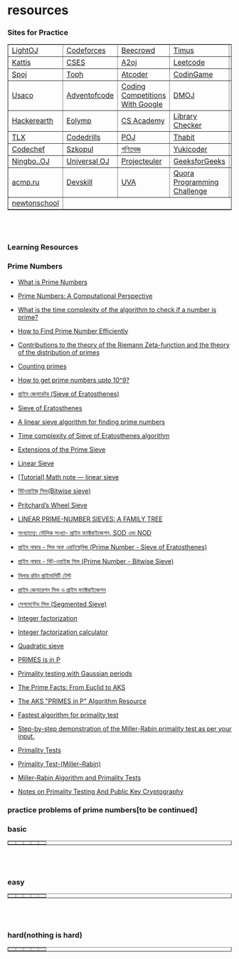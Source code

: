 # resources


### Sites for Practice
<table border = "1" >
<tr>
<td><a href="https://lightoj.com" target="_blank">LightOJ</a></td>
<td><a href="https://codeforces.com" target="_blank">Codeforces</a></td>
<td><a href="https://www.beecrowd.com.br" target="_blank">Beecrowd</a></td>
<td><a href="https://acm.timus.ru" target="_blank">Timus</a></td>
<td><a href="https://www.hackerrank.com" target="_blank">Hackerrank</a></td>

</tr>

<tr>
<td><a href="https://open.kattis.com" target="_blank">Kattis</a></td>
<td><a href="https://cses.fi" target="_blank">CSES</a></td>
<td><a href="https://a2oj.com" target="_blank">A2oj</a></td>
<td><a href="https://leetcode.com" target="_blank">Leetcode</a></td>
<td><a href="https://judge.u-aizu.ac.jp" target="_blank">Aizu</a></td>

</tr>

<tr>
<td><a href = "https://www.spoj.com" target = "_blank">Spoj</a></td>
<td><a href = "https://toph.co" target ="_blank">Toph</a></td>
<td><a href = "https://atcoder.jp" target ="_blank">Atcoder</a></td>
<td><a href = "https://www.codingame.com" target ="_blank">CodinGame</a></td>
<td><a href = "https://www.codewars.com" target ="_blank">Codewars</a></td>

</tr>

<tr>
<td><a href="https://usaco.guide/problems/" target="_blank">Usaco</a></td>
<td><a href="https://adventofcode.com/" target="_blank">Adventofcode</a></td>
<td><a href = "https://codingcompetitions.withgoogle.com/" target ="_blank">Coding Competitions With Google</a></td>

<td><a href = "https://dmoj.ca" target ="_blank">DMOJ</a></td>
<td><a href = "https://www.facebook.com/codingcompetitions" target ="_blank">Facebook Coding Competitions</a></td>



<tr>
<td><a href="https://www.hackerearth.com" target="_blank">Hackerearth</a></td>
<td><a href="https://www.eolymp.com" target="_blank">Eolymp</a></td>
<td><a href = "https://csacademy.com" target ="_blank">CS Academy</a></td>
<td><a href = "https://judge.yosupo.jp" target ="_blank">Library Checker</a></td>
<td><a href = "https://algo.codemarshal.org/users/HonestNS" target ="_blank">CodeMarShal</a></td>

</tr>
 
 <tr>
<td><a href="https://tlx.toki.id" target="_blank">TLX</a></td>
<td><a href="https://codedrills.io"target="_blank">Codedrills</a></td>
<td><a href = "http://poj.org" target ="_blank">POJ</a></td>
<td><a href = "https://thabit.io" target ="_blank">Thabit</a></td>
<td><a href = "https://www.topcoder.com" target ="_blank">Topcoder</a></td>

</tr>
<tr>
<td><a href="https://www.codechef.com" target="_blank">Codechef</a></td>
<td><a href="https://szkopul.edu.pl" target="_blank">Szkopul</a></td>
<td><a href = "https://gonitzoggo.com" target ="_blank">গণিতযজ্ঞ</a></td>
<td><a href = "https://yukicoder.me/" target ="_blank">Yukicoder</a></td>
<td><a href = "http://openjudge.cn/" target ="_blank">OpenJudge</a></td>

</tr>
<tr>
<td><a href="https://ac.2333.moe/Problem/" target="_blank">Ningbo..OJ</a></td>
<td><a href="https://uoj.ac/" target="_blank">Universal OJ</a></td>
<td><a href = "https://projecteuler.net/" target ="_blank">Projecteuler</a></td>
<td><a href = "https://practice.geeksforgeeks.org/explore/" target ="_blank">GeeksforGeeks</a></td>
<td><a href = "https://school.outsbook.com/" target ="_blank">school.outsbook</a></td>
</tr>
<tr>



<td><a href = "https://acmp.ru/" target ="_blank">acmp.ru</a></td>
<td><a href = "https://devskill.com/CodingProblems" target ="_blank">Devskill</a></td>
<td><a href = "https://onlinejudge.org/" target ="_blank">UVA</a></td>
<td><a href = "https://challenge.quora.com/" target ="_blank">Quora Programming Challenge</a></td>
<td><a href = "https://mao.snuke.org/tasks/" target ="_blank">Markov Algorithm Online</a></td>

</tr>
 
 <tr>



<td><a href = "https://www.newtonschool.co/" target ="_blank">newtonschool</a></td>

</tr>
 
 </table>
<br><br>

### Learning Resources
<p>

###  Prime Numbers
<p>

* <a href = "https://www.mathsisfun.com/numbers/prime-numbers-advanced.html" target ="_blank">What is Prime Numbers</a><p>
* <a href = "http://thales.doa.fmph.uniba.sk/macaj/skola/teoriapoli/primes.pdf" target ="_blank"> Prime Numbers: A Computational Perspective</a><p>
* <a href = "https://softwareengineering.stackexchange.com/questions/197374/what-is-the-time-complexity-of-the-algorithm-to-check-if-a-number-is-prime" target ="_blank">What is the time complexity of the algorithm to check if a number is prime?</a><p>
* <a href = "https://labuladong.gitbook.io/algo-en/iv.-high-frequency-interview-problem/print_primenumbers" target ="_blank">How to Find Prime Number Efficiently</a><p>
* <a href = "https://zenodo.org/record/2294397" target ="_blank">Contributions to the theory of the Riemann Zeta-function and the theory of the distribution of primes</a><p>
* <a href = "https://codeforces.com/blog/entry/91632" target ="_blank">Counting primes</a><p>
* <a href = "https://codeforces.com/blog/entry/75852" target ="_blank">How to get prime numbers upto 10^9?</a><p>
* <a href = "https://www.shafaetsplanet.com/planetcoding/?p=624" target ="_blank">প্রাইম জেনারেটর (Sieve of Eratosthenes)</a><p>
* <a href = "https://cp-algorithms.com/algebra/sieve-of-eratosthenes.html" target ="_blank">Sieve of Eratosthenes</a><p>
* <a href = "https://drive.google.com/file/d/0B5RdulufcU-rcXU5Wk1DbXRPNFk/view?resourcekey=0-G7n6CeoIYs9wrpfWcFjwMQ" target ="_blank">A linear sieve algorithm for finding prime numbers</a><p>
* <a href = "https://stackoverflow.com/questions/2582732/time-complexity-of-sieve-of-eratosthenes-algorithm" target ="_blank">Time complexity of Sieve of Eratosthenes algorithm</a><p>
* <a href = "https://codeforces.com/blog/entry/22229" target ="_blank">Extensions of the Prime Sieve</a><p>
* <a href = "https://cp-algorithms.com/algebra/prime-sieve-linear.html" target ="_blank">Linear Sieve</a><p>
* <a href = "https://codeforces.com/blog/entry/54090" target ="_blank">[Tutorial] Math note — linear sieve</a><p>
* <a href = "https://www.shafaetsplanet.com/planetcoding/?p=855" target ="_blank">বিটওয়াইজ্ সিভ(Bitwise sieve)</a><p>
* <a href = "https://programmingpraxis.com/2012/01/06/pritchards-wheel-sieve/" target ="_blank">Pritchard’s Wheel Sieve</a><p>
* <a href = "https://core.ac.uk/download/pdf/82210536.pdf" target ="_blank">LINEAR PRIME-NUMBER SIEVES: A FAMILY TREE</a><p>
* <a href = "https://iishanto.com/prime-numbers-efficient-prime-factorization-bangla/" target ="_blank">সংখ্যাতত্ত্ব: মৌলিক সংখ্যা- প্রাইম ফ্যাক্টরাইজেশন, SOD এবং NOD</a><p>
* <a href = "https://anindyaspaul.com/blog/2013/08/04/sieve-of-eratosthenes/" target ="_blank">প্রাইম নাম্বার - সিভ অফ এরাটস্থেনিজ (Prime Number - Sieve of Eratosthenes)</a><p>
* <a href = "https://anindyaspaul.com/blog/2013/08/06/bitwise-sieve/" target ="_blank">প্রাইম নাম্বার - বিট-ওয়াইজ সিভ (Prime Number - Bitwise Sieve)</a><p>
* <a href = "https://simantaturja.blogspot.com/2019/05/blog-post.html" target ="_blank"> মিলার রবিন প্রাইমালিটি টেস্ট </a><p>
* <a href = "https://returnzerooo.wordpress.com/2016/03/03/%E0%A6%AA%E0%A7%8D%E0%A6%B0%E0%A6%BE%E0%A6%87%E0%A6%AE-%E0%A6%B8%E0%A6%BF%E0%A6%AD-%E0%A6%AB%E0%A7%8D%E0%A6%AF%E0%A6%BE%E0%A6%95%E0%A7%8D%E0%A6%9F%E0%A6%B0/" target ="_blank"> প্রাইম জেনারেশন সিভ ও প্রাইম ফ্যাক্টরাইজেশন</a><p>
* <a href = "https://www.shawonruet.com/2016/10/segmented-sieve.html" target ="_blank">  সেগমেন্টেড সিভ (Segmented Sieve)  </a><p>
* <a href = "https://cp-algorithms.com/algebra/factorization.html" target ="_blank"> Integer factorization </a><p>
* <a href = "https://www.alpertron.com.ar/ECM.HTM" target ="_blank"> Integer factorization calculator </a><p>
* <a href = "https://en.wikipedia.org/wiki/Quadratic_sieve" target ="_blank"> Quadratic sieve</a><p>
* <a href = "https://www.cse.iitk.ac.in/users/manindra/algebra/primality_v6.pdf" target ="_blank"> PRIMES is in P</a><p>
* <a href = "https://math.dartmouth.edu/~carlp/aks041411.pdf" target ="_blank"> Primality testing with Gaussian periods</a><p>
* <a href = "https://www.scottaaronson.com/writings/prime.pdf" target ="_blank"> The Prime Facts: From Euclid to AKS</a><p>
* <a href = "http://fatphil.org/maths/AKS/" target ="_blank"> The AKS "PRIMES in P" Algorithm Resource</a><p>
* <a href = "https://stackoverflow.com/questions/2586596/fastest-algorithm-for-primality-test" target ="_blank"> Fastest algorithm for primality test</a><p>
* <a href = "http://gandraxa.com/miller_rabin_primality_test.xml" target ="_blank">  Step-by-step demonstration of the Miller-Rabin primality test as per your input.</a><p>
* <a href = "https://crypto.stanford.edu/pbc/notes/numbertheory/millerrabin.html" target ="_blank"> Primality Tests</a><p>
* <a href = "https://www.geeksforgeeks.org/primality-test-set-3-miller-rabin/" target ="_blank"> Primality Test-(Miller–Rabin)</a><p>
* <a href = "https://randop321.com/2021/11/27/the-miller-rabin-algorithm-and-primality-tests/" target ="_blank"> Miller-Rabin Algorithm and Primality Tests</a><p>
* <a href = "https://www.cis.upenn.edu/~jean/RSA-primality-testing.pdf" target ="_blank">Notes on Primality Testing And Public Key Cryptography</a><p>

### practice problems of prime numbers[to be continued]

### basic 
 
 <table border = "1" >
<tr>
<td><a href=" " target="_blank"> </a></td>
<td><a href=" " target="_blank"> </a></td>
<td><a href=" " target="_blank"> </a></td>
<td><a href=" " target="_blank"> </a></td>
<td><a href=" " target="_blank"> </a></td>
</tr>
</table>
<br><br>

### easy


  <table border = "1" >
<tr>
<td><a href=" " target="_blank"> </a></td>
<td><a href=" " target="_blank"> </a></td>
<td><a href=" " target="_blank"> </a></td>
<td><a href=" " target="_blank"> </a></td>
<td><a href=" " target="_blank"> </a></td>
</tr>
</table>
<br><br>

    

      
### hard(nothing is hard)

  <table border = "1" >
<tr>
<td><a href=" " target="_blank"> </a></td>
<td><a href=" " target="_blank"> </a></td>
<td><a href=" " target="_blank"> </a></td>
<td><a href=" " target="_blank"> </a></td>
<td><a href=" " target="_blank"> </a></td>
</tr>
</table>
<br><br>
